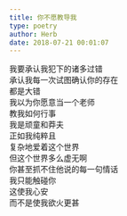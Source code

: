 ```yaml
---  
title: 你不愿教导我  
type: poetry  
author: Herb  
date: 2018-07-21 00:01:07    
---  
```

我要承认我犯下的诸多过错  
承认我每一次试图确认你的存在  
都是大错    
我以为你愿意当一个老师  
教我如何行事    
我是顽童和莽夫  
正如我纯粹且  
复杂地爱着这个世界    
但这个世界多么虚无啊  
你甚至抓不住他说的每一句情话  
我只能触碰你  
这使我心安  
而不是使我欲火更甚  
